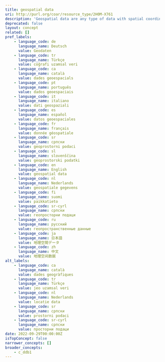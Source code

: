 ```yaml
---
title: geospatial data
uri: http://purl.org/coar/resource_type/2H0M-X761
description: 'Geospatial data are any type of data with spatial coordinates that allow them to be mapped to the Earth''s surface. They can represent physical objects, discrete areas or continuous surfaces. Discrete geospatial data are usually represented using vector data consisting of points, lines and polygons, while continuous geospatial data are usually represented by raster data, consisting of a grid of cells that each has its own value. Any number of applications in a wide range of areas produce geospatial data, such as GIS, Remote Sensing equipment, GPS units, archaeological total stations, manual mapping and computer-aided design (CAD), in a number of formats, including images, vector, text, and tabular data. Vector-based geospatial data include tables listing archaeological sites along with their coordinates, text-based files (e.g., XML) containing coordinates and topology for historic road networks, voting figures for political parties by administrative area. Raster-based geospatial data include satellite images, aerial photographs, scanned maps, and digital maps of elevations, vegetation, land-use, sea surface temperatures, air pollution, soil-types, etc. [Source: https://ddialliance.org/Specification/DDI-CV/GeneralDataFormat_2.0.html]'
deprecated: false
layout: concept
related: []
pref_labels:
    - language_code: de
      language_name: Deutsch
      value: Geodaten
    - language_code: tr
      language_name: Türkçe
      value: coğrafi uzamsal veri
    - language_code: ca
      language_name: català
      value: dades geoespacials
    - language_code: pt
      language_name: português
      value: dados geoespaciais
    - language_code: it
      language_name: italiano
      value: dati geospaziali
    - language_code: es
      language_name: español
      value: datos geoespaciales
    - language_code: fr
      language_name: français
      value: donnée géospatiale
    - language_code: sr
      language_name: српски
      value: geoprostorni podaci
    - language_code: sl
      language_name: slovenščina
      value: geoprostorski podatki
    - language_code: en
      language_name: English
      value: geospatial data
    - language_code: nl
      language_name: Nederlands
      value: geospatiale gegevens
    - language_code: fi
      language_name: suomi
      value: paikkatieto
    - language_code: sr-cyrl
      language_name: српски
      value: геопросторни подаци
    - language_code: ru
      language_name: русский
      value: геопространственные данные
    - language_code: ja
      language_name: 日本語
      value: 地理空間データ
    - language_code: zh
      language_name: 中文
      value: 地理空间数据
alt_labels:
    - language_code: ca
      language_name: català
      value: dades geogràfiques
    - language_code: tr
      language_name: Türkçe
      value: jeo uzamsal veri
    - language_code: nl
      language_name: Nederlands
      value: locatie data
    - language_code: sr
      language_name: српски
      value: prostorni podaci
    - language_code: sr-cyrl
      language_name: српски
      value: просторни подаци
date: 2022-09-29T00:00:00Z
isTopConcept: false
narrower_concepts: []
broader_concepts:
    - c_ddb1
---
```


